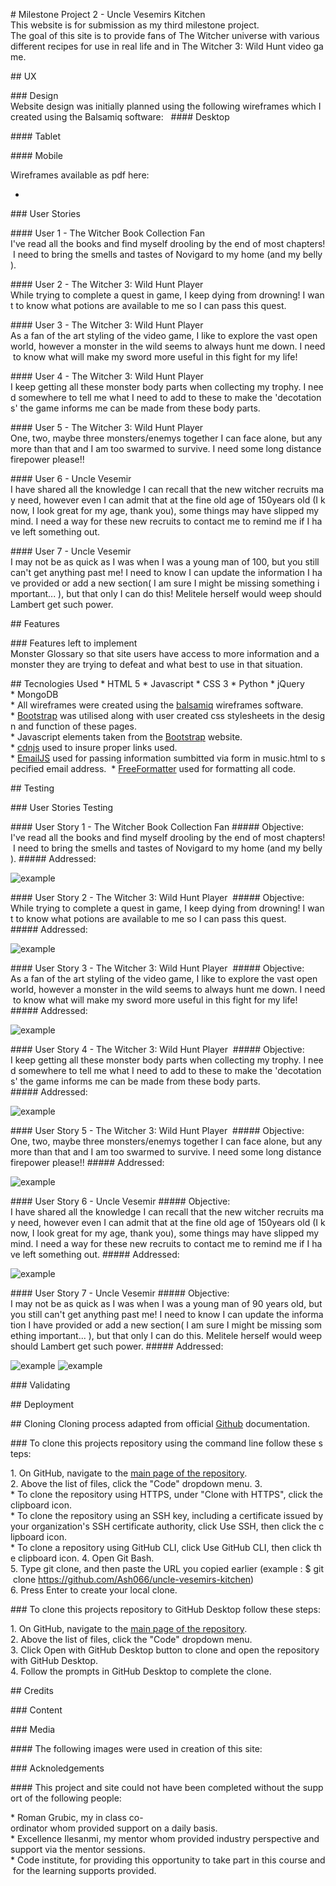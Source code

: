 # Milestone Project 2 - Uncle Vesemirs Kitchen
This website is for submission as my third milestone project. 
The goal of this site is to provide fans of The Witcher universe with various different recipes for use in real life and in The Witcher 3: Wild Hunt video game.

## UX

### Design
Website design was initially planned using the following wireframes which I created using the Balsamiq software:
 
#### Desktop
 

#### Tablet
 

#### Mobile
 

Wireframes available as pdf here:

*

### User Stories

#### User 1 - The Witcher Book Collection Fan
I've read all the books and find myself drooling by the end of most chapters! I need to bring the smells and tastes of Novigard to my home (and my belly).

#### User 2 - The Witcher 3: Wild Hunt Player 
While trying to complete a quest in game, I keep dying from drowning! I want to know what potions are available to me so I can pass this quest.

#### User 3 - The Witcher 3: Wild Hunt Player 
As a fan of the art styling of the video game, I like to explore the vast open world, however a monster in the wild seems to always hunt me down. I need to know what will make my sword more useful in this fight for my life!

#### User 4 - The Witcher 3: Wild Hunt Player
I keep getting all these monster body parts when collecting my trophy. I need somewhere to tell me what I need to add to these to make the 'decotations' the game informs me can be made from these body parts.

#### User 5 - The Witcher 3: Wild Hunt Player
One, two, maybe three monsters/enemys together I can face alone, but any more than that and I am too swarmed to survive. I need some long distance firepower please!!

#### User 6 - Uncle Vesemir
I have shared all the knowledge I can recall that the new witcher recruits may need, however even I can admit that at the fine old age of 150years old (I know, I look great for my age, thank you), some things may have slipped my mind. I need a way for these new recruits to contact me to remind me if I have left something out.

#### User 7 - Uncle Vesemir
I may not be as quick as I was when I was a young man of 100, but you still can't get anything past me! I need to know I can update the information I have provided or add a new section( I am sure I might be missing something important... ), but that only I can do this! Melitele herself would weep should Lambert get such power.

## Features


### Features left to implement
Monster Glossary so that site users have access to more information and a monster they are trying to defeat and what best to use in that situation.

## Tecnologies Used
* HTML 5
* Javascript
* CSS 3
* Python
* jQuery
* MongoDB
* All wireframes were created using the [balsamiq](https://balsamiq.com/) wireframes software.
* [Bootstrap](https://getbootstrap.com/) was utilised along with user created css stylesheets in the design and function of these pages.
* Javascript elements taken from the [Bootstrap](https://getbootstrap.com/docs/4.5/getting-started/javascript/) website.
* [cdnjs](https://cdnjs.com/) used to insure proper links used.
* [EmailJS](https://www.emailjs.com/) used for passing information sumbitted via form in music.html to specified email address. 
* [FreeFormatter](https://www.freeformatter.com/) used for formatting all code.

## Testing


### User Stories Testing

#### User Story 1 - The Witcher Book Collection Fan
##### Objective:
I've read all the books and find myself drooling by the end of most chapters! I need to bring the smells and tastes of Novigard to my home (and my belly).
##### Addressed:

![example](assets/testing/user-1.jpg)

#### User Story 2 - The Witcher 3: Wild Hunt Player 
##### Objective:
While trying to complete a quest in game, I keep dying from drowning! I want to know what potions are available to me so I can pass this quest.
##### Addressed:

![example](assets/testing/user-2.jpg)

#### User Story 3 - The Witcher 3: Wild Hunt Player 
##### Objective:
As a fan of the art styling of the video game, I like to explore the vast open world, however a monster in the wild seems to always hunt me down. I need to know what will make my sword more useful in this fight for my life!
##### Addressed:

![example](assets/testing/user-3.jpg)

#### User Story 4 - The Witcher 3: Wild Hunt Player 
##### Objective:
I keep getting all these monster body parts when collecting my trophy. I need somewhere to tell me what I need to add to these to make the 'decotations' the game informs me can be made from these body parts.
##### Addressed:

![example](assets/testing/user-4.jpg)

#### User Story 5 - The Witcher 3: Wild Hunt Player 
##### Objective:
One, two, maybe three monsters/enemys together I can face alone, but any more than that and I am too swarmed to survive. I need some long distance firepower please!!
##### Addressed:

![example](assets/testing/user-4.jpg)

#### User Story 6 - Uncle Vesemir
##### Objective:
I have shared all the knowledge I can recall that the new witcher recruits may need, however even I can admit that at the fine old age of 150years old (I know, I look great for my age, thank you), some things may have slipped my mind. I need a way for these new recruits to contact me to remind me if I have left something out.
##### Addressed:

![example](assets/testing/user-5.jpg)

#### User Story 7 - Uncle Vesemir
##### Objective:
I may not be as quick as I was when I was a young man of 90 years old, but you still can't get anything past me! I need to know I can update the information I have provided or add a new section( I am sure I might be missing something important... ), but that only I can do this. Melitele herself would weep should Lambert get such power.
##### Addressed:

![example](assets/testing/user-6-a.jpg)
![example](assets/testing/user-6-b.jpg)


### Validating


## Deployment


## Cloning
Cloning process adapted from official [Github](https://docs.github.com/en/free-pro-team@latest/github/creating-cloning-and-archiving-repositories/cloning-a-repository) documentation.

### To clone this projects repository using the command line follow these steps:

1. On GitHub, navigate to the [main page of the repository](https://github.com/Ash066/uncle-vesemirs-kitchen).
2. Above the list of files, click the "Code" dropdown menu.
3. 
* To clone the repository using HTTPS, under "Clone with HTTPS", click the clipboard icon.
* To clone the repository using an SSH key, including a certificate issued by your organization's SSH certificate authority, click Use SSH, then click the clipboard icon.
* To clone a repository using GitHub CLI, click Use GitHub CLI, then click the clipboard icon.
4. Open Git Bash.
5. Type git clone, and then paste the URL you copied earlier (example : $ git clone https://github.com/Ash066/uncle-vesemirs-kitchen)
6. Press Enter to create your local clone.

### To clone this projects repository to GitHub Desktop follow these steps:

1. On GitHub, navigate to the [main page of the repository](https://github.com/Ash066/uncle-vesemirs-kitchen).
2. Above the list of files, click the "Code" dropdown menu.
3. Click Open with GitHub Desktop button to clone and open the repository with GitHub Desktop.
4. Follow the prompts in GitHub Desktop to complete the clone.

## Credits

### Content

### Media


#### The following images were used in creation of this site:


### Acknoledgements

#### This project and site could not have been completed without the support of the following people:

* Roman Grubic, my in class co-ordinator whom provided support on a daily basis.
* Excellence Ilesanmi, my mentor whom provided industry perspective and support via the mentor sessions.
* Code institute, for providing this opportunity to take part in this course and for the learning supports provided.

